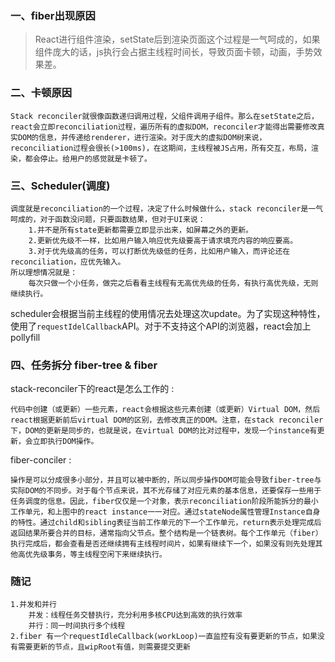 ### 一、fiber出现原因

> React进行组件渲染，setState后到渲染页面这个过程是一气呵成的，如果组件庞大的话，js执行会占据主线程时间长，导致页面卡顿，动画，手势效果差。

### 二、卡顿原因

```
Stack reconciler就很像函数递归调用过程，父组件调用子组件。那么在setState之后，react会立即reconciliation过程，遍历所有的虚拟DOM，reconciler才能得出需要修改真实DOM的信息，并传递给renderer，进行渲染。对于庞大的虚拟DOM树来说，reconciliation过程会很长(>100ms)，在这期间，主线程被JS占用，所有交互，布局，渲染，都会停止。给用户的感觉就是卡顿了。
```



### 三、Scheduler(调度)

```
调度就是reconciliation的一个过程，决定了什么时候做什么，stack reconciler是一气呵成的，对于函数没问题，只要函数结果，但对于UI来说：
	1.并不是所有state更新都需要立即显示出来，如屏幕之外的更新。
	2.更新优先级不一样，比如用户输入响应优先级要高于请求填充内容的响应要高。
	3.对于优先级高的任务，可以打断优先级低的任务，比如用户输入，而评论还在reconciliation，应优先输入。
所以理想情况就是：
	每次只做一个小任务，做完之后看看主线程有无高优先级的任务，有执行高优先级，无则继续执行。
```

 scheduler会根据当前主线程的使用情况去处理这次update。为了实现这种特性，使用了`requestIdelCallback`API。对于不支持这个API的浏览器，react会加上pollyfill 

### 四、任务拆分 fiber-tree & fiber

 stack-reconciler下的react是怎么工作的 :

```
代码中创建（或更新）一些元素，react会根据这些元素创建（或更新）Virtual DOM，然后react根据更新前后virtual DOM的区别，去修改真正的DOM。注意，在stack reconciler下，DOM的更新是同步的，也就是说，在virtual DOM的比对过程中，发现一个instance有更新，会立即执行DOM操作。

```

 fiber-conciler :

```
操作是可以分成很多小部分，并且可以被中断的，所以同步操作DOM可能会导致fiber-tree与实际DOM的不同步。对于每个节点来说，其不光存储了对应元素的基本信息，还要保存一些用于任务调度的信息。因此，fiber仅仅是一个对象，表示reconciliation阶段所能拆分的最小工作单元，和上图中的react instance一一对应。通过stateNode属性管理Instance自身的特性。通过child和sibling表征当前工作单元的下一个工作单元，return表示处理完成后返回结果所要合并的目标，通常指向父节点。整个结构是一个链表树。每个工作单元（fiber）执行完成后，都会查看是否还继续拥有主线程时间片，如果有继续下一个，如果没有则先处理其他高优先级事务，等主线程空闲下来继续执行。
```





### 随记

```
1.并发和并行
	并发：线程任务交替执行，充分利用多核CPU达到高效的执行效率
	并行：同一时间执行多个线程 
2.fiber 有一个requestIdleCallback(workLoop)一直监控有没有要更新的节点，如果没有需要更新的节点，且wipRoot有值，则需要提交更新
```

